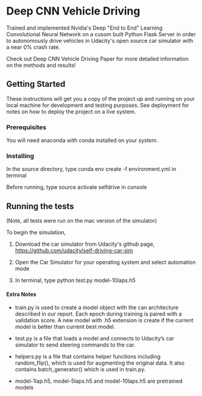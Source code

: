 # Deep CNN Vehicle Driving
Trained and implemented Nvidia's Deep "End to End" Learning Convolutional Neural Network on a cusom built Python Flask Server in order to autonomously drive vehicles in Udacity's open source car simulator with a near 0% crash rate. 

Check out Deep CNN Vehicle Driving Paper for more detailed information on the methods and results!

## Getting Started

These instructions will get you a copy of the project up and running on your local machine for development and testing purposes. See deployment for notes on how to deploy the project on a live system.

### Prerequisites
You will need anaconda with conda installed on your system.

### Installing
In the source directory, type conda env create -f environment.yml in terminal

Before running, type source activate selfdrive in console

## Running the tests
(Note, all tests were run on the mac version of the simulator)

To begin the simulation,

1) Download the car simulator from Udacity's github page, https://github.com/udacity/self-driving-car-sim 

2) Open the Car Simulator for your operating system and select automation mode

3) In terminal, type python test.py model-10laps.h5 


#### Extra Notes
- train.py is used to create a model object with the can architecture described in our report. Each epoch during training is paired with a validation score. A new model with .h5 extension is create if the current model is better than current best model.

- test.py is a file that loads a model and connects to Udacity’s car simulator to send steering commands to the car.

- helpers.py is a file that contains helper functions including random_flip(), which is used for augmenting the original data. It also contains batch_generator() which is used in train.py.

- model-1lap.h5, model-5laps.h5 and model-10laps.h5 are pretrained models
